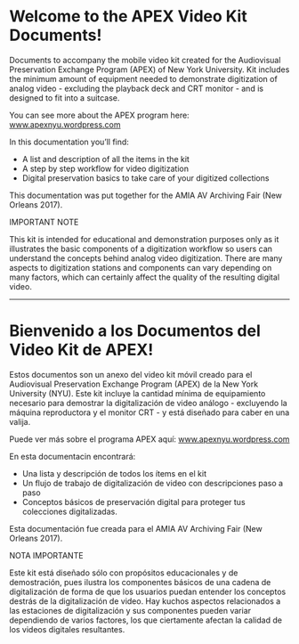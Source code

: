 # Welcome to the APEX Video Kit Documents! 

Documents to accompany the mobile video kit created for the Audiovisual Preservation Exchange Program (APEX) of New York University. Kit includes the minimum amount of equipment needed to demonstrate digitization of analog video - excluding the playback deck and CRT monitor - and is designed to fit into a suitcase.

You can see more about the APEX program here: www.apexnyu.wordpress.com

In this documentation you’ll find:
- A list and description of all the items in the kit
- A step by step workflow for video digitization
- Digital preservation basics to take care of your digitized collections

This documentation was put together for the AMIA AV Archiving Fair (New Orleans 2017).

IMPORTANT NOTE

This kit is intended for educational and demonstration purposes only as it illustrates the basic components of a digitization workflow so users can understand the concepts behind analog video digitization. There are many aspects to digitization stations and components can vary depending on many factors, which can certainly affect the quality of the resulting digital video. 

______________________________

# Bienvenido a los Documentos del Video Kit de APEX!

Estos documentos son un anexo del video kit móvil creado para el Audiovisual Preservation Exchange Program (APEX) de la New York University (NYU). Este kit incluye la cantidad mínima de equipamiento necesario para demostrar la digitalización de video análogo - excluyendo la máquina reproductora y el monitor CRT - y está diseñado para caber en una valija.

Puede ver más sobre el programa APEX aquí: www.apexnyu.wordpress.com

En esta documentacin encontrará:
- Una lista y descripción de todos los ítems en el kit
- Un flujo de trabajo de digitalización de video con descripciones paso a paso
- Conceptos básicos de preservación digital para proteger tus colecciones digitalizadas.

Esta documentación fue creada para el AMIA AV Archiving Fair (New Orleans 2017).

NOTA IMPORTANTE

Este kit está diseñado sólo con propósitos educacionales y de demostración, pues ilustra los componentes básicos de una cadena de digitalización de forma de que los usuarios puedan entender los conceptos destrás de la digitalización de video. Hay kuchos aspectos relacionados a las estaciones de digitalización y sus componentes pueden variar dependiendo de varios factores, los que ciertamente afectan la calidad de los videos digitales resultantes.
